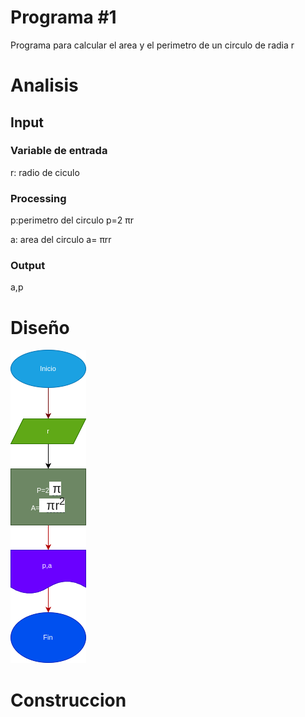 # Programa #1
Programa para calcular el area y el perimetro de un circulo de radia r

# Analisis

## Input 
### Variable de entrada
r: radio de ciculo
### Processing 
p:perimetro del circulo
p=2 πr

a: area del circulo 
a= πrr

### Output 
a,p
# Diseño

![Diagrama de flujo](diagrama.png "Diagrama de flujo")
# Construccion

